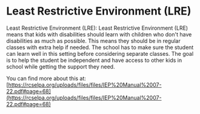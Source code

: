 # Least Restrictive Environment (LRE)
Least Restrictive Environment (LRE): Least Restrictive Environment (LRE) means that kids with disabilities should learn with children who don't have disabilities as much as possible. This means they should be in regular classes with extra help if needed. The school has to make sure the student can learn well in this setting before considering separate classes. The goal is to help the student be independent and have access to other kids in school while getting the support they need.

You can find more about this at: [https://rcselpa.org/uploads/files/files/IEP%20Manual%2007-22.pdf#page=68](https://rcselpa.org/uploads/files/files/IEP%20Manual%2007-22.pdf#page=68)
